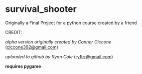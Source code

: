 # survival_shooter
Originally a Final Project for a python course created by a friend

CREDIT:

*alpha version originally created by Connor Ciccone*
 (ciccone362@gmail.com)
 
*uploaded to github by Ryan Cole*
 (ryftrr@gmail.com)

**requires pygame**
